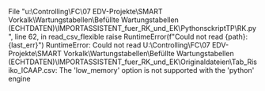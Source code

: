 File "u:\Controlling\FC\07 EDV-Projekte\SMART Vorkalk\Wartungstabellen\Befüllte Wartungstabellen (ECHTDATEN)\IMPORTASSISTENT_fuer_RK_und_EK\PythonsckriptTP\RK.py", line 62, in read_csv_flexible
    raise RuntimeError(f"Could not read {path}: {last_err}")
RuntimeError: Could not read U:\Controlling\FC\07 EDV-Projekte\SMART Vorkalk\Wartungstabellen\Befüllte Wartungstabellen (ECHTDATEN)\IMPORTASSISTENT_fuer_RK_und_EK\Originaldateien\Tab_Risiko_ICAAP.csv: The 'low_memory' option is not supported with the 'python' engine
